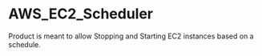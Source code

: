 # AWS_EC2_Scheduler
Product is meant to allow Stopping and Starting EC2 instances based on a schedule.

